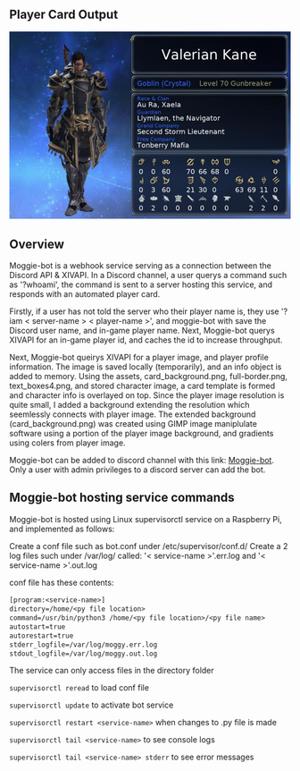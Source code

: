 ## Player Card Output

![](player_card_example.jpg)

## Overview

Moggie-bot is a webhook service serving as a connection between the Discord API & XIVAPI.
In a Discord channel, a user querys a command such as '?whoami', the command is
sent to a server hosting this service, and responds with an automated player card.

Firstly, if a user has not told the server who their player name is, they use 
'?iam < server-name > < player-name >', and moggie-bot with save the Discord user
name, and in-game player name. Next, Moggie-bot querys XIVAPI for an in-game
player id, and caches the id to increase throughput. 

Next, Moggie-bot queirys XIVAPI for a player image, and player profile information.
The image is saved locally (temporarily), and an info object is added to memory. 
Using the assets, card_background.png, full-border.png, text_boxes4.png, and stored
character image, a card template is formed and character info is overlayed on top. 
Since the player image resolution is quite small, I added a background extending the
resolution which seemlessly connects with player image. The extended background
(card_background.png) was created using GIMP image maniplulate software using
a portion of the player image background, and gradients using colers from player image.

Moggie-bot can be added to discord channel with this link:
[Moggie-bot](https://discord.com/oauth2/authorize?client_id=734119059695730719&permissions=0&redirect_uri=http%3A%2F%2F96.48.246.100%3A9292%2Fauthorize&scope=bot). Only a user with admin privileges to a discord server can add the bot. 

## Moggie-bot hosting service commands

Moggie-bot is hosted using Linux supervisorctl service on a Raspberry Pi, and implemented as follows:

Create a conf file such as bot.conf under /etc/supervisor/conf.d/
Create a 2 log files such under /var/log/ called: 
'< service-name >'.err.log and
'< service-name >'.out.log

conf file has these contents:
```
[program:<service-name>]                                                                 
directory=/home/<py file location>
command=/usr/bin/python3 /home/<py file location>/<py file name>
autostart=true                                                                  
autorestart=true                                                                
stderr_logfile=/var/log/moggy.err.log                                           
stdout_logfile=/var/log/moggy.out.log   
```

The service can only access files in the directory folder

`supervisorctl reread` to load conf file

`supervisorctl update` to activate bot service

`supervisorctl restart <service-name>` when changes to .py file is made

`supervisorctl tail <service-name>` to see console logs

`supervisorctl tail <service-name> stderr` to see error messages

